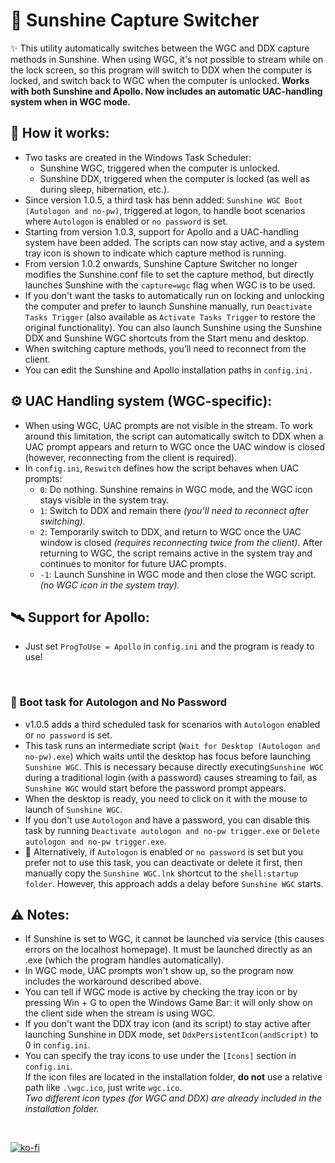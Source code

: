 # 🔄 Sunshine Capture Switcher 
✨ This utility automatically switches between the WGC and DDX capture methods in Sunshine.
When using WGC, it's not possible to stream while on the lock screen, so this program will switch to DDX when the computer is locked, and switch back to WGC when the computer is unlocked.
**Works with both Sunshine and Apollo. Now includes an automatic UAC-handling system when in WGC mode.**

## 🚀 How it works:
- Two tasks are created in the Windows Task Scheduler:
  - Sunshine WGC, triggered when the computer is unlocked.
  - Sunshine DDX, triggered when the computer is locked (as well as during sleep, hibernation, etc.).
- Since version 1.0.5, a third task has benn added: `Sunshine WGC Boot (Autologon and no-pw)`, triggered at logon, to handle boot scenarios where `Autologon` is enabled or `no password` is set.
- Starting from version 1.0.3, support for Apollo and a UAC-handling system have been added. The scripts can now stay active, and a system tray icon is shown to indicate which capture method is running. 
- From version 1.0.2 onwards, Sunshine Capture Switcher no longer modifies the Sunshine.conf file to set the capture method, but directly launches Sunshine with the `capture=wgc` flag when WGC is to be used.
- If you don't want the tasks to automatically run on locking and unlocking the computer and prefer to launch Sunshine manually, run `Deactivate Tasks Trigger` (also available as `Activate Tasks Trigger` to restore the original functionality). You can also launch Sunshine using the Sunshine DDX and Sunshine WGC shortcuts from the Start menu and desktop.
- When switching capture methods, you’ll need to reconnect from the client.
- You can edit the Sunshine and Apollo installation paths in `config.ini.`  

## ⚙️ UAC Handling system (WGC-specific):
- When using WGC, UAC prompts are not visible in the stream. To work around this limitation, the script can automatically switch to DDX when a UAC prompt appears and return to WGC once the UAC window is closed (however, reconnecting from the client is required).
- In `config.ini`, `Reswitch` defines how the script behaves when UAC prompts:
   - `0`: Do nothing. Sunshine remains in WGC mode, and the WGC icon stays visible in the system tray.
   - `1`: Switch to DDX and remain there *(you’ll need to reconnect after switching).*
   - `2`: Temporarily switch to DDX, and return to WGC once the UAC window is closed *(requires reconnecting twice from the client).* ‎‎‎‎After returning to WGC, the script remains active in the system tray and continues to monitor for future UAC prompts. 
   - `-1`: Launch Sunshine in WGC mode and then close the WGC script. *(no WGC icon in the system tray).*

## 🛰️ Support for Apollo:
- Just set `ProgToUse = Apollo` in `config.ini` and the program is ready to use!

<br>

### 🔧 Boot task for Autologon and No Password
- v1.0.5 adds a third scheduled task for scenarios with `Autologon` enabled or `no password` is set.   
- This task runs an intermediate script (`Wait for Desktop (Autologon and no-pw).exe`) which waits until the desktop has focus before launching `Sunshine WGC`. This is necessary because directly executing`Sunshine WGC` during a traditional login (with a password) causes streaming to fail, as `Sunshine WGC` would start before the password prompt appears.  
- When the desktop is ready, you need to click on it with the mouse to launch of `Sunshine WGC`.  
- If you don't use `Autologon` and have a password, you can disable this task by running `Deactivate autologon and no-pw trigger.exe` or `Delete autologon and no-pw trigger.exe`.  
- 🔁 Alternatively, if `Autologon` is enabled or `no password` is set but you prefer not to use this task, you can deactivate or delete it first, then manually copy the `Sunshine WGC.lnk` shortcut to the `shell:startup folder`. However, this approach adds a delay before `Sunshine WGC` starts.

  
## ⚠️ Notes:
- If Sunshine is set to WGC, it cannot be launched via service (this causes errors on the localhost homepage). It must be launched directly as an .exe (which the program handles automatically).
- In WGC mode, UAC prompts won't show up, so the program now includes the workaround described above.
- You can tell if WGC mode is active by checking the tray icon or by pressing Win + G to open the Windows Game Bar: it will only show on the client side when the stream is using WGC.
- If you don't want the DDX tray icon (and its script) to stay active after launching Sunshine in DDX mode, set `DdxPersistentIcon(andScript)` to 0 in `config.ini`.
- You can specify the tray icons to use under the `[Icons]` section in `config.ini`.  
  If the icon files are located in the installation folder, **do not** use a relative path like `.\wgc.ico`, just write `wgc.ico`.  
  *Two different icon types (for WGC and DDX) are already included in the installation folder.*
<br>

[![ko-fi](https://ko-fi.com/img/githubbutton_sm.svg)](https://ko-fi.com/E1E214R1KB)

